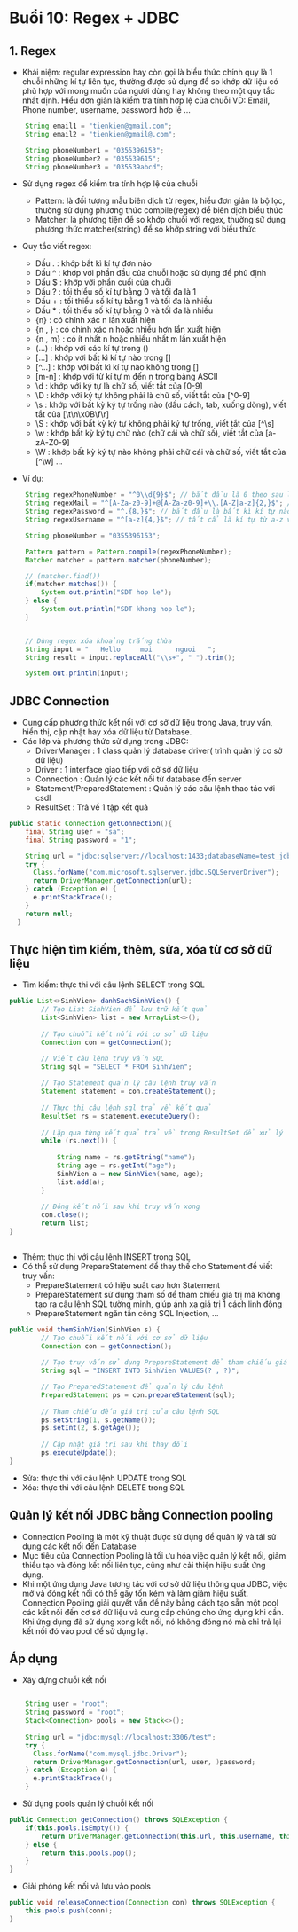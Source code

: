 # Buổi 10: Regex + JDBC

## 1. Regex

- Khái niệm: regular expression hay còn gọi là biểu thức chính quy là 1 chuỗi những kí tự liên tục, thường được sử dụng để so khớp dữ liệu có phù hợp với mong muốn của người dùng hay không theo một quy tắc nhất định. Hiểu đơn giản là kiểm tra tính hơp lệ của chuỗi
  VD: Email, Phone number, username, password hợp lệ ...

```java
    String email1 = "tienkien@gmail.com";
    String email2 = "tienkien@gmail@.com";

    String phoneNumber1 = "0355396153";
    String phoneNumber2 = "035539615";
    String phoneNumber3 = "035539abcd";


```

- Sử dụng regex để kiểm tra tính hợp lệ của chuỗi

  - Pattern: là đối tượng mẫu biên dịch từ regex, hiểu đơn giản là bộ lọc, thường sử dụng phương thức compile(regex) để biên dịch biểu thức
  - Matcher: là phương tiện để so khớp chuỗi với regex, thường sử dụng phương thức matcher(string) để so khớp string với biểu thức

- Quy tắc viết regex:

  - Dấu . : khớp bất kì kí tự đơn nào
  - Dấu ^ : khớp với phần đầu của chuỗi hoặc sử dụng để phủ định
  - Dấu $ : khớp với phần cuối của chuỗi
  - Dấu ? : tối thiểu số kí tự bằng 0 và tối đa là 1
  - Dấu + : tối thiểu số kí tự bằng 1 và tối đa là nhiều
  - Dấu \* : tối thiểu số kí tự bằng 0 và tối đa là nhiều
  - {n} : có chính xác n lần xuất hiện
  - {n , } : có chính xác n hoặc nhiều hơn lần xuất hiện
  - {n , m} : có ít nhất n hoặc nhiều nhất m lần xuất hiện
  - (...) : khớp với các kí tự trong ()
  - [...] : khớp với bất kì kí tự nào trong []
  - [^...] : khớp với bất kì kí tự nào không trong []
  - [m-n] : khớp với từ kí tự m đến n trong bảng ASCII
  - \d : khớp với ký tự là chữ số, viết tắt của [0-9]
  - \D : khớp với ký tự không phải là chữ số, viết tắt của [^0-9]
  - \s : khớp với bất kỳ ký tự trống nào (dấu cách, tab, xuống dòng), viết tắt của [\t\n\x0B\f\r]
  - \S : khớp với bất kỳ ký tự không phải ký tự trống, viết tắt của [^\s]
  - \w : khớp bất kỳ ký tự chữ nào (chữ cái và chữ số), viết tắt của [a-zA-Z0-9]
  - \W : khớp bất kỳ ký tự nào không phải chữ cái và chữ số, viết tắt của [^\w]
    ...

- Ví dụ:

```java
    String regexPhoneNumber = "^0\\d{9}$"; // bắt đầu là 0 theo sau là 9 kí tự là số từ 0-9
    String regexMail = "^[A-Za-z0-9]+@[A-Za-z0-9]+\\.[A-Z|a-z]{2,}$"; // bắt đầu là chuỗi bắt kì + @ + chuỗi bất kì + dấu . + bất kì > 2 kí tự
    String regexPassword = "^.{8,}$"; // bắt đầu là bất kì kí tự nào và có ít nhất 8 kí tự
    String regexUsername = "^[a-z]{4,}$"; // tất cẩ là kí tự từ a-z và có ít nhất 4 kí tự

    String phoneNumber = "0355396153";

    Pattern pattern = Pattern.compile(regexPhoneNumber);
    Matcher matcher = pattern.matcher(phoneNumber);

    // (matcher.find())
    if(matcher.matches()) {
        System.out.println("SDT hop le");
    } else {
        System.out.println("SDT khong hop le");
    }


    // Dùng regex xóa khoảng trắng thừa
    String input = "   Hello     moi      nguoi   ";
    String result = input.replaceAll("\\s+", " ").trim();

    System.out.println(input);

```

## JDBC Connection

- Cung cấp phương thức kết nối với cơ sở dữ liệu trong Java, truy vấn, hiển thị, cập nhật hay xóa dữ liệu từ Database.
- Các lớp và phương thức sử dụng trong JDBC:
  - DriverManager : 1 class quản lý database driver( trình quản lý cơ sở dữ liệu)
  - Driver : 1 interface giao tiếp với cở sở dữ liệu
  - Connection : Quản lý các kết nối từ database đến server
  - Statement/PreparedStatement : Quản lý các câu lệnh thao tác với csdl
  - ResultSet : Trả về 1 tập kết quả

```java
public static Connection getConnection(){
    final String user = "sa";
    final String password = "1";

    String url = "jdbc:sqlserver://localhost:1433;databaseName=test_jdbc;user="+user+";password="+password;
    try {
      Class.forName("com.microsoft.sqlserver.jdbc.SQLServerDriver");
      return DriverManager.getConnection(url);
    } catch (Exception e) {
      e.printStackTrace();
    }
    return null;
  }
```
## Thực hiện tìm kiếm, thêm, sửa, xóa từ cơ sở dữ liệu

- Tìm kiếm: thực thi với câu lệnh SELECT trong SQL

```java
public List<>SinhVien> danhSachSinhVien() {
        // Tạo List SinhVien để lưu trữ kết quả
        List<SinhVien> list = new ArrayList<>();
        
        // Tạo chuỗi kết nối với cơ sở dữ liệu
        Connection con = getConnection();

        // Viết câu lệnh truy vấn SQL
        String sql = "SELECT * FROM SinhVien";
        
        // Tạo Statement quản lý câu lệnh truy vấn
        Statement statement = con.createStatement();
        
        // Thực thi câu lệnh sql trả về kết quả
        ResultSet rs = statement.executeQuery();
        
        // Lặp qua từng kết quả trả về trong ResultSet để xử lý
        while (rs.next()) {
            
            String name = rs.getString("name");
            String age = rs.getInt("age");
            SinhVien a = new SinhVien(name, age);
            list.add(a);
        }
        
        // Đóng kết nối sau khi truy vấn xong
        con.close();
        return list;
}
    
```

- Thêm: thực thi với câu lệnh INSERT trong SQL
- Có thể sử dụng PrepareStatement để thay thế cho Statement để viết truy vấn:
  - PrepareStatement có hiệu suất cao hơn Statement
  - PrepareStatement sử dụng tham số để tham chiếu giá trị mà không tạo ra câu lệnh SQL tường minh, giúp ánh xạ giá trị 1 cách linh động
  - PrepareStatement ngăn tấn công SQL Injection, ...
```java
public void themSinhVien(SinhVien s) {
        // Tạo chuỗi kết nối với cơ sở dữ liệu
        Connection con = getConnection();
        
        // Tạo truy vấn sử dụng PrepareStatement để tham chiếu giá trị
        String sql = "INSERT INTO SinhVien VALUES(? , ?)";

        // Tạo PreparedStatement để quản lý câu lệnh
        PreparedStatement ps = con.prepareStatement(sql);
        
        // Tham chiếu đến giá trị của câu lệnh SQL
        ps.setString(1, s.getName());
        ps.setInt(2, s.getAge());
        
        // Cập nhật giá trị sau khi thay đổi
        ps.executeUpdate();
} 

```

- Sửa: thực thi với câu lệnh UPDATE trong SQL
- Xóa: thực thi với câu lệnh DELETE trong SQL

## Quản lý kết nối JDBC bằng Connection pooling
- Connection Pooling là một kỹ thuật được sử dụng để quản lý và tái sử dụng các kết nối đến Database
- Mục tiêu của Connection Pooling là tối ưu hóa việc quản lý kết nối, giảm thiểu tạo và đóng kết nối liên tục, cũng như cải thiện hiệu suất ứng dụng.
- Khi một ứng dụng Java tương tác với cơ sở dữ liệu thông qua JDBC, việc mở và đóng kết nối có thể gây tốn kém và làm giảm hiệu suất. Connection Pooling giải quyết vấn đề này bằng cách tạo sẵn một pool các kết nối đến cơ sở dữ liệu và cung cấp chúng cho ứng dụng khi cần. Khi ứng dụng đã sử dụng xong kết nối, nó không đóng nó mà chỉ trả lại kết nối đó vào pool để sử dụng lại.
## Áp dụng

- Xây dựng chuỗi kết nối

```java

    String user = "root";
    String password = "root";
    Stack<Connection> pools = new Stack<>();
    
    String url = "jdbc:mysql://localhost:3306/test";
    try {
      Class.forName("com.mysql.jdbc.Driver");
      return DriverManager.getConnection(url, user, )password;
    } catch (Exception e) {
      e.printStackTrace();
    }

```

- Sử dụng pools quản lý chuỗi kết nối

```java 
public Connection getConnection() throws SQLException {
	if(this.pools.isEmpty()) {
		return DriverManager.getConnection(this.url, this.username, this.password);
	} else {
		return this.pools.pop();
	}
}
```

- Giải phóng kết nối và lưu vào pools
```java
public void releaseConnection(Connection con) throws SQLException {
    this.pools.push(conn);
}

```